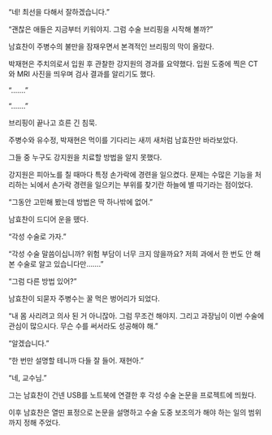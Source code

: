 “네! 최선을 다해서 잘하겠습니다.”

“괜찮은 애들은 지금부터 키워야지. 그럼 수술 브리핑을 시작해 볼까?”

남효찬이 주병수의 불만을 잠재우면서 본격적인 브리핑의 막이 올랐다.

박재현은 주치의로서 입원 후 관찰한 강지원의 경과를 요약했다. 입원 도중에 찍은 CT와 MRI 사진을 띄우며 검사 결과를 알리기도 했다.

“…….”

“…….”

브리핑이 끝나고 흐른 긴 침묵.

주병수와 유수정, 박재현은 먹이를 기다리는 새끼 새처럼 남효찬만 바라보았다.

그들 중 누구도 강지원을 치료할 방법을 알지 못했다.

강지원은 피아노를 칠 때마다 특정 손가락에 경련을 일으켰다. 문제는 수많은 기능을 처리하는 뇌에서 손가락 경련을 일으키는 부위를 찾기란 하늘에 별 따기라는 점이었다.

“그동안 고민해 봤는데 방법은 딱 하나밖에 없어.”

남효찬이 드디어 운을 뗐다.

“각성 수술로 가자.”

“각성 수술 말씀이십니까? 위험 부담이 너무 크지 않을까요? 저희 과에서 한 번도 안 해 본 수술로 알고 있습니다만…….”

“그럼 다른 방법 있어?”

남효찬이 되묻자 주병수는 꿀 먹은 벙어리가 되었다.

“내 몸 사리려고 의사 된 거 아니잖아. 그럼 무조건 해야지. 그리고 과장님이 이번 수술에 관심이 많으시다. 무슨 수를 써서라도 성공해야 해.”

“알겠습니다.”

“한 번만 설명할 테니까 다들 잘 들어. 재현아.”

“네, 교수님.”

그는 남효찬이 건넨 USB를 노트북에 연결한 후 각성 수술 논문을 프로젝트에 띄웠다.

이후 남효찬은 열띤 표정으로 논문을 설명하고 수술 도중 보조의가 해야 하는 일의 범위까지 정해 주었다.